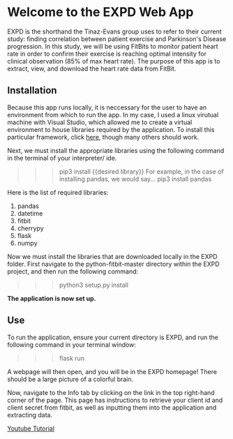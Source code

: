 # Welcome to the EXPD Web App
EXPD is the shorthand the Tinaz-Evans group uses to refer to their current study: finding correlation between patient exercise and Parkinson's Disease progression. In this study, we will be using FitBits to monitor patient heart rate in order to confirm their exercise is reaching optimal intensity for clinical observation (85% of max heart rate). The purpose of this app is to extract, view, and download the heart rate data from FitBit. 
## Installation 
Because this app runs locally, it is neccessary for the user to have an environment from which to run the app. In my case, I used a linux virutual machine with Visual Studio, which allowed me to create a virtual environment to house libraries required by the application. 
To install this particular framework, click [here](https://docs.microsoft.com/en-us/windows/python/web-frameworks), though many others should work. 

Next, we must install the appropriate libraries using the following command in the terminal of your interpreter/ ide. 
>>> pip3 install {{desired library}}
For example, in the case of installing pandas, we would say...
>>> pip3 install pandas

Here is the list of required libraries:
1. pandas
2. datetime
3. fitbit
4. cherrypy
5. flask
6. numpy

Now we must install the libraries that are downloaded locally in the EXPD folder. First navigate to the python-fitbit-master directory within the EXPD project, and then run the following command:
>>> python3 setup.py install

**The application is now set up.**

## Use
To run the application, ensure your current directory is EXPD, and run the following command in your terminal window:
>>> flask run

A webpage will then open, and you will be in the EXPD homepage! There should be a large picture of a colorful brain. 

Now, navigate to the Info tab by clicking on the link in the top right-hand corner of the page. This page has instructions to retrieve your client id and client secret from fitbit, as well as inputting them into the application and extracting data. 


[Youtube Tutorial](https://youtu.be/O_KddD74cHk)